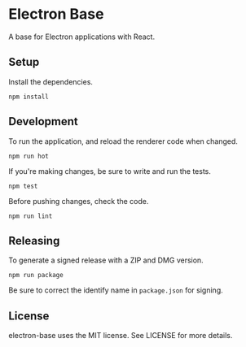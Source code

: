 # Electron Base

A base for Electron applications with React.

## Setup

Install the dependencies.

    npm install

## Development

To run the application, and reload the renderer code when changed.

    npm run hot

If you're making changes, be sure to write and run the tests.

    npm test

Before pushing changes, check the code.

    npm run lint

## Releasing

To generate a signed release with a ZIP and DMG version.

    npm run package

Be sure to correct the identify name in `package.json` for signing.

## License

electron-base uses the MIT license. See LICENSE for more details.
